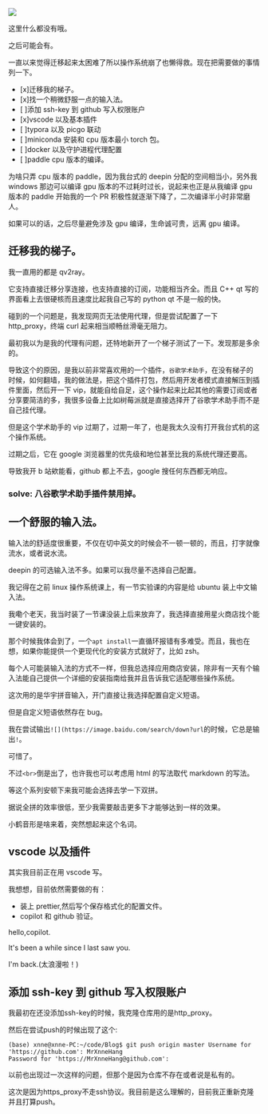 ![](https://image.baidu.com/search/down?url=https://img1.doubanio.com/view/photo/l/public/p2917690888.webp)

这里什么都没有哦。<br>

之后可能会有。<br>

一直以来觉得迁移起来太困难了所以操作系统崩了也懒得救。现在把需要做的事情列一下。

- [x]迁移我的梯子。
- [x]找一个稍微舒服一点的输入法。
- [ ]添加 ssh-key 到 github 写入权限账户
- [x]vscode 以及基本插件
- [ ]typora 以及 picgo 联动
- [ ]miniconda 安装和 cpu 版本最小 torch 包。
- [ ]docker 以及守护进程代理配置
- [ ]paddle cpu 版本的编译。

为啥只弄 cpu 版本的 paddle，因为我台式的 deepin 分配的空间相当小，另外我 windows 那边可以编译 gpu 版本的不过耗时过长，说起来也正是从我编译 gpu 版本的 paddle 开始我的一个 PR 积极性就逐渐下降了，二次编译半小时非常磨人。<br>

如果可以的话，之后尽量避免涉及 gpu 编译，生命诚可贵，远离 gpu 编译。<br>

## 迁移我的梯子。

我一直用的都是 qv2ray。<br>

它支持直接迁移分享连接，也支持直接的订阅，功能相当齐全。而且 C++ qt 写的界面看上去很硬核而且速度比起我自己写的 python qt 不是一般的快。<br>

碰到的一个问题是，我发现网页无法使用代理，但是尝试配置了一下 http_proxy，终端 curl 起来相当顺畅丝滑毫无阻力。<br>

最初我以为是我的代理有问题，还特地新开了一个梯子测试了一下。发现那是多余的。<br>

导致这个的原因，是我以前非常喜欢用的一个插件，`谷歌学术助手`，在没有梯子的时候，如何翻墙，我的做法是，把这个插件打包，然后用开发者模式直接解压到插件里面，然后开一下 vip，就能自给自足，这个操作起来比起其他的需要订阅或者分享要简洁的多，我很多设备上比如树莓派就是直接选择开了谷歌学术助手而不是自己挂代理。<br>

但是这个学术助手的 vip 过期了，过期一年了，也是我太久没有打开我台式机的这个操作系统。<br>

过期之后，它在 google 浏览器里的优先级和地位甚至比我的系统代理还要高。<br>

导致我开 b 站欸能看，github 都上不去，google 搜任何东西都无响应。<br>

### solve: 八谷歌学术助手插件禁用掉。

## 一个舒服的输入法。

输入法的舒适度很重要，不仅在切中英文的时候会不一顿一顿的，而且，打字就像流水，或者说水流。<br>

deepin 的可选输入法不多。如果可以我尽量不选择自己配置。<br>

我记得在之前 linux 操作系统课上，有一节实验课的内容是给 ubuntu 装上中文输入法。<br>

我嘞个老天，我当时装了一节课没装上后来放弃了，我选择直接用星火商店找个能一键安装的。<br>

那个时候我体会到了，一个`apt install`一直循环报错有多难受。而且，我也在想，如果你能提供一个更现代化的安装方式就好了，比如 zsh。<br>

每个人可能装输入法的方式不一样，但我总选择应用商店安装，除非有一天有个输入法能自己提供一个详细的安装指南给我并且告诉我它适配哪些操作系统。<br>

这次用的是华宇拼音输入，开门直接让我选择配置自定义短语。<br>

但是自定义短语依然存在 bug。<br>

我在尝试输出`![](https://image.baidu.com/search/down?url`的时候，它总是输出`!`。<br>

可惜了。<br>

不过`<br>`倒是出了，也许我也可以考虑用 html 的写法取代 markdown 的写法。<br>

等这个系列安顿下来我可能会选择去学一下双拼。<br>

据说全拼的效率很低，至少我需要敲击更多下才能够达到一样的效果。<br>

小鹤音形是啥来着，突然想起来这个名词。<br>

## vscode 以及插件

其实我目前正在用 vscode 写。<br>

我想想，目前依然需要做的有：<br>

- 装上 prettier,然后写个保存格式化的配置文件。
- copilot 和 github 验证。

hello,copilot.

It's been a while since I last saw you.<br>

I'm back.(太浪漫啦！)<br>

## 添加 ssh-key 到 github 写入权限账户

我最初在还没添加ssh-key的时候，我克隆仓库用的是http_proxy。<br>

然后在尝试push的时候出现了这个:<br>

```shell
(base) xnne@xnne-PC:~/code/Blog$ git push origin master Username for 'https://github.com': MrXnneHang
Password for 'https://MrXnneHang@github.com': 
```

以前也出现过一次这样的问题，但那个是因为仓库不存在或者说是私有的。<br>

这次是因为https_proxy不走ssh协议。我目前是这么理解的，目前我正重新克隆并且打算push。<br>